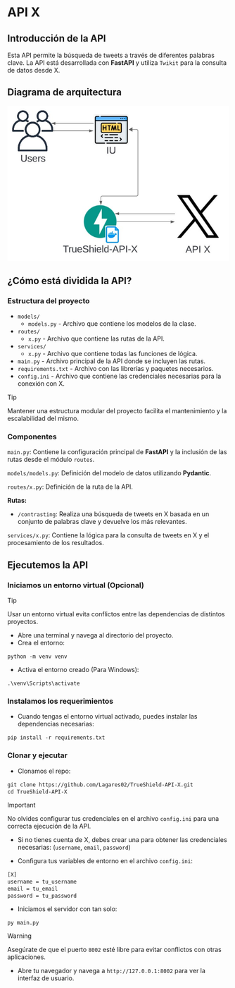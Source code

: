 # API X

## Introducción de la API

Esta API permite la búsqueda de tweets a través de diferentes palabras clave. La API está desarrollada con **FastAPI** y utiliza `Twikit` para la consulta de datos desde X.

## Diagrama de arquitectura

<img src="imgs/Diagrama_arq.jpg" alt="Diagrama de arquitectura" />

## ¿Cómo está dividida la API?

### Estructura del proyecto

- `models/`
  - `models.py` - Archivo que contiene los modelos de la clase.
- `routes/`
  - `x.py` - Archivo que contiene las rutas de la API.
- `services/`
  - `x.py` - Archivo que contiene todas las funciones de lógica.
- `main.py` - Archivo principal de la API donde se incluyen las rutas.
- `requirements.txt` - Archivo con las librerías y paquetes necesarios.
- `config.ini` - Archivo que contiene las credenciales necesarias para la conexión con X.

> [!TIP]
> Mantener una estructura modular del proyecto facilita el mantenimiento y la escalabilidad del mismo.

### Componentes

`main.py`: Contiene la configuración principal de **FastAPI** y la inclusión de las rutas desde el módulo `routes`.

`models/models.py`: Definición del modelo de datos utilizando **Pydantic**.

`routes/x.py`: Definición de la ruta de la API.

**Rutas:**
- `/contrasting`: Realiza una búsqueda de tweets en X basada en un conjunto de palabras clave y devuelve los más relevantes.

`services/x.py`: Contiene la lógica para la consulta de tweets en X y el procesamiento de los resultados.

## Ejecutemos la API

### Iniciamos un entorno virtual (Opcional)

> [!TIP]
> Usar un entorno virtual evita conflictos entre las dependencias de distintos proyectos.

- Abre una terminal y navega al directorio del proyecto.
- Crea el entorno:

```
python -m venv venv 
```

- Activa el entorno creado (Para Windows):

```
.\venv\Scripts\activate
```

### Instalamos los requerimientos

-   Cuando tengas el entorno virtual activado, puedes instalar las dependencias necesarias:

```
pip install -r requirements.txt
```

### Clonar y ejecutar

- Clonamos el repo:

```
git clone https://github.com/Lagares02/TrueShield-API-X.git
cd TrueShield-API-X
```

> [!IMPORTANT]
> No olvides configurar tus credenciales en el archivo `config.ini` para una correcta ejecución de la API.

- Si no tienes cuenta de X, debes crear una para obtener las credenciales necesarias: (`username`, `email`, `password`)

- Configura tus variables de entorno en el archivo `config.ini`:

```
[X]
username = tu_username
email = tu_email
password = tu_password
```

- Iniciamos el servidor con tan solo:

```
py main.py
```

> [!WARNING]
> Asegúrate de que el puerto `8002` esté libre para evitar conflictos con otras aplicaciones.

- Abre tu navegador y navega a `http://127.0.0.1:8002` para ver la interfaz de usuario.